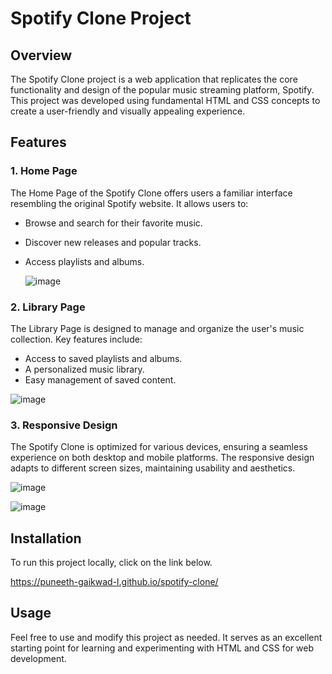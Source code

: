 # Spotify Clone Project

## Overview

The Spotify Clone project is a web application that replicates the core functionality and design of the popular music streaming platform, Spotify. This project was developed using fundamental HTML and CSS concepts to create a user-friendly and visually appealing experience.

## Features

### 1. Home Page

The Home Page of the Spotify Clone offers users a familiar interface resembling the original Spotify website. It allows users to:

- Browse and search for their favorite music.
- Discover new releases and popular tracks.
- Access playlists and albums.

  ![image](https://github.com/Puneeth-Gaikwad-L/spotify-clone/assets/130468175/319d3c14-9e8b-43e1-8ce9-ad7029e32872)


### 2. Library Page

The Library Page is designed to manage and organize the user's music collection. Key features include:

- Access to saved playlists and albums.
- A personalized music library.
- Easy management of saved content.



![image](https://github.com/Puneeth-Gaikwad-L/spotify-clone/assets/130468175/675bcd9d-c4d0-4950-8d65-b9f6840b5c1e)


### 3. Responsive Design

The Spotify Clone is optimized for various devices, ensuring a seamless experience on both desktop and mobile platforms. The responsive design adapts to different screen sizes, maintaining usability and aesthetics.

![image](https://github.com/Puneeth-Gaikwad-L/spotify-clone/assets/130468175/4f9c5d39-705a-470b-b115-9b85e12c6528)

![image](https://github.com/Puneeth-Gaikwad-L/spotify-clone/assets/130468175/41a288df-a031-4335-9340-47b443ff7dfa)



## Installation

To run this project locally, click on the link below.

https://puneeth-gaikwad-l.github.io/spotify-clone/

## Usage

Feel free to use and modify this project as needed. It serves as an excellent starting point for learning and experimenting with HTML and CSS for web development.
